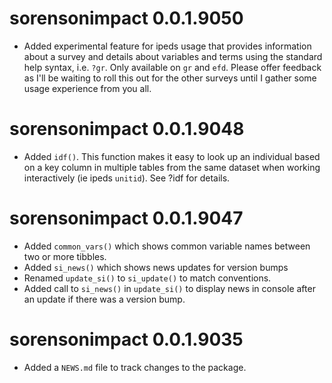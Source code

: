 # sorensonimpact 0.0.1.9050

* Added experimental feature for ipeds usage that provides information about a survey and details about variables and terms using the standard help syntax, i.e. `?gr`.  Only available on `gr` and `efd`. Please offer feedback as I'll be waiting to roll this out for the other surveys until I gather some usage experience from you all.

# sorensonimpact 0.0.1.9048

* Added `idf()`. This function makes it easy to look up an individual based on a key column in multiple tables from the same dataset when working interactively (ie ipeds `unitid`). See ?idf for details.

# sorensonimpact 0.0.1.9047

* Added `common_vars()` which shows common variable names between two or more tibbles.
* Added `si_news()` which shows news updates for version bumps
* Renamed `update_si()` to `si_update()` to match conventions.
* Added call to `si_news()` in `update_si()` to display news in console after an update if there was a version bump.

# sorensonimpact 0.0.1.9035

* Added a `NEWS.md` file to track changes to the package.
